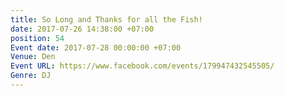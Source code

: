 ```yaml
---
title: So Long and Thanks for all the Fish!
date: 2017-07-26 14:38:00 +07:00
position: 54
Event date: 2017-07-28 00:00:00 +07:00
Venue: Den
Event URL: https://www.facebook.com/events/179947432545505/
Genre: DJ
---
```


